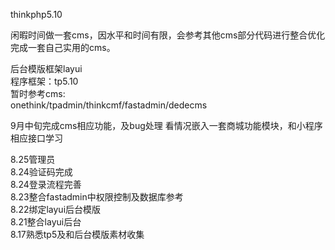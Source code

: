 thinkphp5.10

闲暇时间做一套cms，因水平和时间有限，会参考其他cms部分代码进行整合优化完成一套自己实用的cms。<br>

后台模版框架layui<br>
程序框架：tp5.10<br>
暂时参考cms:<br>
onethink/tpadmin/thinkcmf/fastadmin/dedecms

9月中旬完成cms相应功能，及bug处理
看情况嵌入一套商城功能模块，和小程序相应接口学习

8.25管理员<br>
8.24验证码完成<br>
8.24登录流程完善<br>
8.23整合fastadmin中权限控制及数据库参考<br>
8.22绑定layui后台模版<br>
8.21整合layui后台<br>
8.17熟悉tp5及和后台模版素材收集<br>